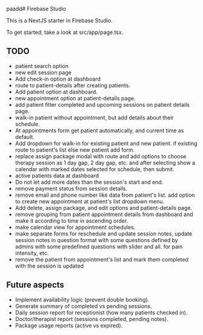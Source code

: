  paadd# Firebase Studio

This is a NextJS starter in Firebase Studio.

To get started, take a look at src/app/page.tsx.

## TODO
- patient search option
- new edit session page
- Add check-in option at dashboard
- route to patient-details after creating patients.
- Add patient option at dashboard.
- new appointment option at patient-details page.
- add patient filter completed and upcoming sessions on patient details page.
- walk-in patient without appointment, but add details about their schedule.
- At appointments form get patient automatically, and current time as default.
- Add dropdown for walk-in for existing patient and new patient. if existing route to patient's list else new patient add form.
- replace assign package modal with route and add options to choose therapy session as 1 day gap, 2 day gap, etc. and after selecting show a calendar with marked dates selected for schedule, then submit.
- active patients data at dashboard
- Do not let add more dates than the session's start and end.
- remove payment status from session details.
- remove email and phone number like data from patient's list. add option to create new appointment at patient's list dropdown menu.
- Add delete, assign package, and edit options and patient-details page.
- remove grouping from patient appointment details from dashboard and make it according to time in ascending order.
- make calendar view for appointment schedules.
- make separate forms for reschedule and update session notes, update session notes in question format with some questions defined by admins with some predefined questions with slider and all. for pain intensity, etc.
- remove the patient from appointment's list and mark them completed with the session is updated


## Future aspects

- Implement availability logic (prevent double booking).
- Generate summary of completed vs pending sessions.
- Daily session report for receptionist (how many patients checked in).
- Doctor/therapist report (sessions completed, pending notes).
- Package usage reports (active vs expired).

